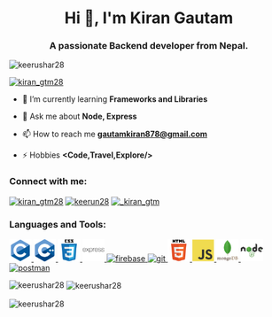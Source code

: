 <h1 align="center">Hi 👋, I'm Kiran Gautam</h1>
<h3 align="center">A passionate Backend developer from Nepal.</h3>

<p align="left"> <img src="https://komarev.com/ghpvc/?username=keerushar28&label=Profile%20views&color=0e75b6&style=flat" alt="keerushar28" /> </p>

<p align="left"> <a href="https://twitter.com/kiran_gtm28" target="blank"><img src="https://img.shields.io/twitter/follow/kiran_gtm28?logo=twitter&style=for-the-badge" alt="kiran_gtm28" /></a> </p>

- 🌱 I’m currently learning **Frameworks and Libraries**

- 💬 Ask me about **Node, Express**

- 📫 How to reach me **gautamkiran878@gmail.com**

- ⚡ Hobbies **<Code,Travel,Explore/>**

<h3 align="left">Connect with me:</h3>
<p align="left">
<a href="https://twitter.com/kiran_gtm28" target="blank"><img align="center" src="https://raw.githubusercontent.com/rahuldkjain/github-profile-readme-generator/master/src/images/icons/Social/twitter.svg" alt="kiran_gtm28" height="30" width="40" /></a>
<a href="https://fb.com/keerun28" target="blank"><img align="center" src="https://raw.githubusercontent.com/rahuldkjain/github-profile-readme-generator/master/src/images/icons/Social/facebook.svg" alt="keerun28" height="30" width="40" /></a>
<a href="https://instagram.com/_kiran_gtm" target="blank"><img align="center" src="https://raw.githubusercontent.com/rahuldkjain/github-profile-readme-generator/master/src/images/icons/Social/instagram.svg" alt="_kiran_gtm" height="30" width="40" /></a>
</p>

<h3 align="left">Languages and Tools:</h3>
<p align="left"> <a href="https://www.cprogramming.com/" target="_blank" rel="noreferrer"> <img src="https://raw.githubusercontent.com/devicons/devicon/master/icons/c/c-original.svg" alt="c" width="40" height="40"/> </a> <a href="https://www.w3schools.com/cpp/" target="_blank" rel="noreferrer"> <img src="https://raw.githubusercontent.com/devicons/devicon/master/icons/cplusplus/cplusplus-original.svg" alt="cplusplus" width="40" height="40"/> </a> <a href="https://www.w3schools.com/css/" target="_blank" rel="noreferrer"> <img src="https://raw.githubusercontent.com/devicons/devicon/master/icons/css3/css3-original-wordmark.svg" alt="css3" width="40" height="40"/> </a> <a href="https://expressjs.com" target="_blank" rel="noreferrer"> <img src="https://raw.githubusercontent.com/devicons/devicon/master/icons/express/express-original-wordmark.svg" alt="express" width="40" height="40"/> </a> <a href="https://firebase.google.com/" target="_blank" rel="noreferrer"> <img src="https://www.vectorlogo.zone/logos/firebase/firebase-icon.svg" alt="firebase" width="40" height="40"/> </a> <a href="https://git-scm.com/" target="_blank" rel="noreferrer"> <img src="https://www.vectorlogo.zone/logos/git-scm/git-scm-icon.svg" alt="git" width="40" height="40"/> </a> <a href="https://www.w3.org/html/" target="_blank" rel="noreferrer"> <img src="https://raw.githubusercontent.com/devicons/devicon/master/icons/html5/html5-original-wordmark.svg" alt="html5" width="40" height="40"/> </a> <a href="https://developer.mozilla.org/en-US/docs/Web/JavaScript" target="_blank" rel="noreferrer"> <img src="https://raw.githubusercontent.com/devicons/devicon/master/icons/javascript/javascript-original.svg" alt="javascript" width="40" height="40"/> </a> <a href="https://www.mongodb.com/" target="_blank" rel="noreferrer"> <img src="https://raw.githubusercontent.com/devicons/devicon/master/icons/mongodb/mongodb-original-wordmark.svg" alt="mongodb" width="40" height="40"/> </a> <a href="https://nodejs.org" target="_blank" rel="noreferrer"> <img src="https://raw.githubusercontent.com/devicons/devicon/master/icons/nodejs/nodejs-original-wordmark.svg" alt="nodejs" width="40" height="40"/> </a> <a href="https://postman.com" target="_blank" rel="noreferrer"> <img src="https://www.vectorlogo.zone/logos/getpostman/getpostman-icon.svg" alt="postman" width="40" height="40"/> </a> </p>

<p><img align="left" src="https://github-readme-stats.vercel.app/api/top-langs?username=keerushar28&show_icons=true&locale=en&layout=compact" alt="keerushar28" /></p>

<p>&nbsp;<img align="center" src="https://github-readme-stats.vercel.app/api?username=keerushar28&show_icons=true&locale=en" alt="keerushar28" /></p>

<p><img align="center" src="https://github-readme-streak-stats.herokuapp.com/?user=keerushar28&" alt="keerushar28" /></p>
